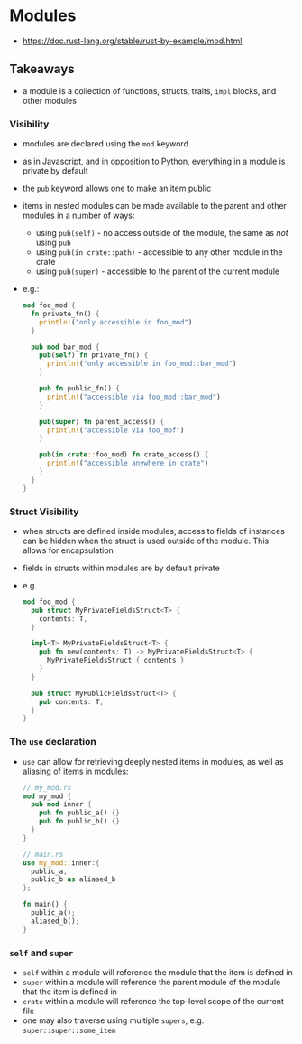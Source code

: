 # Modules

- https://doc.rust-lang.org/stable/rust-by-example/mod.html

## Takeaways

- a module is a collection of functions, structs, traits, `impl` blocks, and
  other modules

### Visibility

- modules are declared using the `mod` keyword
- as in Javascript, and in opposition to Python, everything in a module is
  private by default
- the `pub` keyword allows one to make an item public
- items in nested modules can be made available to the parent and other modules
  in a number of ways:
  - using `pub(self)` - no access outside of the module, the same as _not_
    using `pub`
  - using `pub(in crate::path)` - accessible to any other module in the crate
  - using `pub(super)` - accessible to the parent of the current module
- e.g.:

  ```rust
  mod foo_mod {
    fn private_fn() {
      println!("only accessible in foo_mod")
    }

    pub mod bar_mod {
      pub(self) fn private_fn() {
        println!("only accessible in foo_mod::bar_mod")
      }

      pub fn public_fn() {
        println!("accessible via foo_mod::bar_mod")
      }

      pub(super) fn parent_access() {
        println!("accessible via foo_mof")
      }

      pub(in crate::foo_mod) fn crate_access() {
        println!("accessible anywhere in crate")
      }
    }
  }
  ```

### Struct Visibility

- when structs are defined inside modules, access to fields of instances can be
  hidden when the struct is used outside of the module. This allows for
  encapsulation
- fields in structs within modules are by default private
- e.g.

  ```rust
  mod foo_mod {
    pub struct MyPrivateFieldsStruct<T> {
      contents: T,
    }

    impl<T> MyPrivateFieldsStruct<T> {
      pub fn new(contents: T) -> MyPrivateFieldsStruct<T> {
        MyPrivateFieldsStruct { contents }
      }
    }

    pub struct MyPublicFieldsStruct<T> {
      pub contents: T,
    }
  }
  ```

### The `use` declaration

- `use` can allow for retrieving deeply nested items in modules, as well as
  aliasing of items in modules:

  ```rust
  // my_mod.rs
  mod my_mod {
    pub mod inner {
      pub fn public_a() {}
      pub fn public_b() {}
    }
  }

  // main.rs
  use my_mod::inner:{
    public_a,
    public_b as aliased_b
  };

  fn main() {
    public_a();
    aliased_b();
  }
  ```

### `self` and `super`

- `self` within a module will reference the module that the item is defined in
- `super` within a module will reference the parent module of the module that
  the item is defined in
- `crate` within a module will reference the top-level scope of the current file
- one may also traverse using multiple `supers`, e.g. `super::super::some_item`
